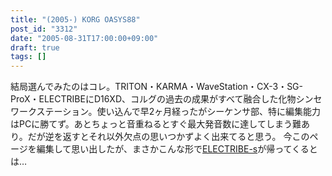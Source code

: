 ```yaml
---
title: "(2005-) KORG OASYS88"
post_id: "3312"
date: "2005-08-31T17:00:00+09:00"
draft: true
tags: []
---
```



結局選んでみたのはコレ。TRITON・KARMA・WaveStation・CX-3・SG-ProX・ELECTRIBEにD16XD、コルグの過去の成果がすべて融合した化物シンセワークステーション。使い込んで早2ヶ月経ったがシーケンサ部、特に編集能力はPCに勝てず。あとちょっと音重ねるとすぐ最大発音数に達してしまう難あり。だが逆を返すとそれ以外欠点の思いつかずよく出来てると思う。  今このページを編集して思い出したが、まさかこんな形で[ELECTRIBE-s](https://danmaq.com/electribe-s)が帰ってくるとは…
